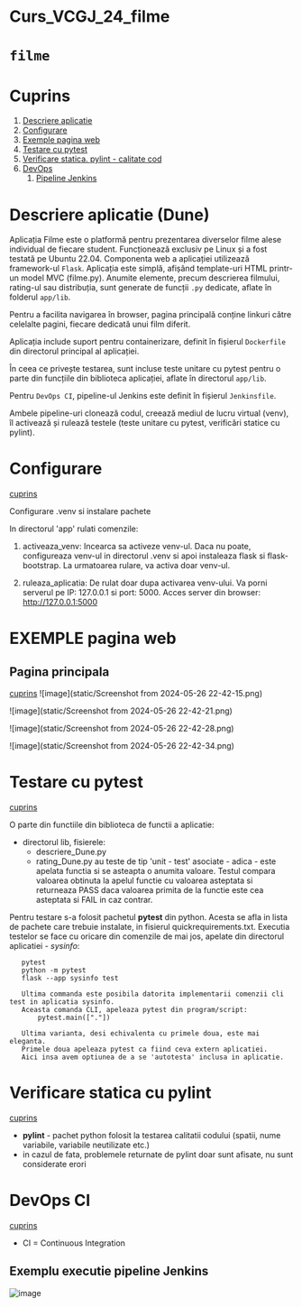 # Curs_VCGJ_24_filme


`filme`
===================================

# Cuprins

1. [Descriere aplicatie](#descriere-aplicatie)
1. [Configurare](#configurare)
1. [Exemple pagina web](#exemple-pagina-web)
1. [Testare cu pytest](#testare-cu-pytest)
1. [Verificare statica. pylint - calitate cod](#verificare-statica-cu-pylint)
1. [DevOps](#devops-ci)
   1. [Pipeline Jenkins](#exemplu-executie-pipeline-jenkins)
   


# Descriere aplicatie (Dune)

Aplicația Filme este o platformă pentru prezentarea diverselor filme alese individual de fiecare student. Funcționează exclusiv pe Linux și a fost testată pe Ubuntu 22.04. Componenta web a aplicației utilizează framework-ul `Flask`. Aplicația este simplă, afișând template-uri HTML printr-un model MVC (filme.py). Anumite elemente, precum descrierea filmului, rating-ul sau distribuția, sunt generate de funcții `.py` dedicate, aflate în folderul `app/lib`.

Pentru a facilita navigarea în browser, pagina principală conține linkuri către celelalte pagini, fiecare dedicată unui film diferit.

Aplicația include suport pentru containerizare, definit în fișierul `Dockerfile` din directorul principal al aplicației.

În ceea ce privește testarea, sunt incluse teste unitare cu pytest pentru o parte din funcțiile din biblioteca aplicației, aflate în directorul `app/lib`.

Pentru `DevOps CI`, pipeline-ul Jenkins este definit în fișierul `Jenkinsfile`.

Ambele pipeline-uri clonează codul, creează mediul de lucru virtual (venv), îl activează și rulează testele (teste unitare cu pytest, verificări statice cu pylint).


# Configurare
[cuprins](#configurare)

Configurare .venv si instalare pachete

In directorul 'app' rulati comenzile:

1) activeaza_venv: Incearca sa activeze venv-ul. 
                   Daca nu poate, configureaza venv-ul in directorul .venv si apoi instaleaza flask si flask-bootstrap.
                   La urmatoarea rulare, va activa doar venv-ul.
                
2) ruleaza_aplicatia: De rulat doar dupa activarea venv-ului. 
                      Va porni serverul pe IP: 127.0.0.1 si port: 5000.
                      Acces server din browser: http://127.0.0.1:5000






# EXEMPLE pagina web 
## Pagina principala
[cuprins](#exemple-pagina-web)
![image](static/Screenshot from 2024-05-26 22-42-15.png)

![image](static/Screenshot from 2024-05-26 22-42-21.png)

![image](static/Screenshot from 2024-05-26 22-42-28.png)

![image](static/Screenshot from 2024-05-26 22-42-34.png)




# Testare cu pytest
[cuprins](#testare-cu-pytest)

O parte din functiile din biblioteca de functii a aplicatie:
- directorul lib, fisierele:
  - descriere_Dune.py
  - rating_Dune.py
au teste de tip 'unit - test' asociate - adica - este apelata functia si se asteapta o anumita valoare.
Testul compara valoarea obtinuta la apelul functie cu valoarea asteptata si returneaza PASS daca valoarea primita de la functie este cea asteptata si FAIL in caz contrar.

Pentru testare s-a folosit pachetul **pytest** din python. Acesta se afla in lista de pachete care trebuie instalate, in fisierul quickrequirements.txt.
Executia testelor se face cu oricare din comenzile de mai jos, apelate din directorul aplicatiei - *sysinfo*:
```
   pytest
   python -m pytest
   flask --app sysinfo test

   Ultima commanda este posibila datorita implementarii comenzii cli test in aplicatia sysinfo.
   Aceasta comanda CLI, apeleaza pytest din program/script:
       pytest.main(["."])
   
   Ultima varianta, desi echivalenta cu primele doua, este mai eleganta.
   Primele doua apeleaza pytest ca fiind ceva extern aplicatiei. 
   Aici insa avem optiunea de a se 'autotesta' inclusa in aplicatie.
```



# Verificare statica cu pylint
[cuprins](#verificare-statica-cu-pylint)

- **pylint** - pachet python folosit la testarea calitatii codului (spatii, nume variabile, variabile neutilizate etc.)
- in cazul de fata, problemele returnate de pylint doar sunt afisate, nu sunt considerate erori







# DevOps CI
[cuprins](#devops-ci)
- CI = Continuous Integration

## Exemplu executie pipeline Jenkins
![image](https://github.com/Raluca93/Curs_VCGJ_24_filme/blob/dev-rusude/static/Jenkins-Dune.png)
